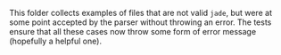 This folder collects examples of files that are not valid `jade`, but were at some point accepted by the parser without throwing an error.  The tests ensure that all these cases now throw some form of error message (hopefully a helpful one).